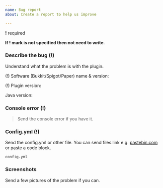 ```yaml
---
name: Bug report
about: Create a report to help us improve

---
```


**!** required

**If ! mark is not specified then not need to write.**

### Describe the bug (!)
Understand what the problem is with the plugin.

(!) Software (Bukkit/Spigot/Paper) name & version:

(!) Plugin version:

Java version:

### Console error (!)
> 
> Send the console error if you have it.
>

### Config.yml (!)
Send the config.yml or other file.
You can send files link e.g. [pastebin.com](https://pastebin.com/) or paste a code block.
```
config.yml
```

### Screenshots
Send a few pictures of the problem if you can.
